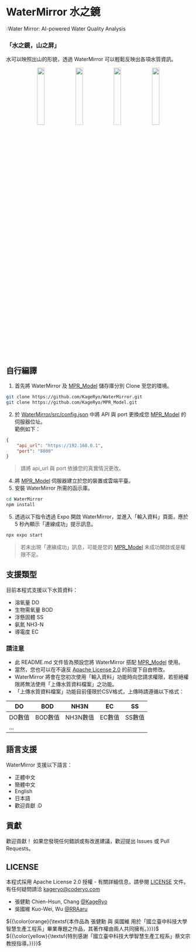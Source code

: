 # WaterMirror 水之鏡
💧Water Mirror: AI-powered Water Quality Analysis
  
### 「水之鏡，山之屏」  
水可以映照出山的形貌，透過 WaterMirror 可以輕鬆反映出各項水質資訊。  

<div align=center>
  <img src="https://github.com/user-attachments/assets/cfc34b1c-2ded-4cd7-9320-fe420d2d012e" width=20%></img>
  <img src="https://github.com/user-attachments/assets/f56e7f67-f5cd-4c73-ab1c-c9e03f742b15" width=20%></img>
  <img src="https://github.com/user-attachments/assets/1cd8ece4-c2fd-4084-97b1-62d8dd7dcb92" width=20%></img>
  <img src="https://github.com/user-attachments/assets/c454c1e6-42df-49c6-a466-ca2e09409392" width=20%></img>
</div>
  
## 自行編譯
1. 首先將 WaterMirror 及 [MPR_Model](https://github.com/KageRyo/MPR_Model) 儲存庫分別 Clone 至您的環境。
```bash
git clone https://github.com/KageRyo/WaterMirror.git
git clone https://github.com/KageRyo/MPR_Model.git
```
2. 於 [WaterMirror/src/config.json](WaterMirror/src/config.json) 中將 API 與 port 更換成您 [MPR_Model](https://github.com/KageRyo/MPR_Model) 的伺服器位址。  
   範例如下：
```json
{
    "api_url": "https://192.168.0.1",
    "port": "8000"
}
```
> 請將 api_url 與 port 依據您的真實情況更改。  
4. 將 [MPR_Model](https://github.com/KageRyo/MPR_Model) 伺服器建立於您的裝置或雲端平臺。
5. 安裝 WaterMirror 所需的函示庫。
```bash
cd WaterMirror
npm install
```
5. 透過以下指令透過 Expo 開啟 WaterMirror，並進入「輸入資料」頁面，應於 5 秒內顯示「連線成功」提示訊息。
```bash
npx expo start
```
> 若未出現「連線成功」訊息，可能是您的 [MPR_Model](https://github.com/RotatingPotato/MPR_Model) 未成功開啟或是權限不足。
  
## 支援類型
目前本程式支援以下水質資料：  
- 溶氧量 DO  
- 生物需氧量 BOD  
- 浮懸固體 SS  
- 氨氮 NH3-N  
- 導電度 EC
  
### 請注意
- 此 README.md 文件皆為預設您將 WaterMirror 搭配 [MPR_Model](https://github.com/KageRyo/MPR_Model) 使用。
- 當然，您也可以在不違反 [Apache License 2.0](LICENSE) 的前提下自由修改。
- WaterMirror 將會在您初次使用「輸入資料」功能時向您請求權限，若拒絕權限將無法使用「上傳水質資料檔案」之功能。  
- 「上傳水質資料檔案」功能目前僅限於CSV格式，上傳時請遵循以下格式：  
  
| DO     	| BOD     	| NH3N     	| EC     	| SS     	|
|--------	|---------	|----------	|--------	|--------	|
| DO數值 	| BOD數值 	| NH3N數值 	| EC數值 	| SS數值 	|
| ...    	                                          	|
  
## 語言支援
WaterMirror 支援以下語言：  
- 正體中文
- 簡體中文
- English
- 日本語
- 歡迎貢獻 :D

## 貢獻
歡迎貢獻！ 如果您發現任何錯誤或有改進建議，歡迎提出 Issues 或 Pull Requests。  

## LICENSE  
本程式採用 Apache License 2.0 授權 - 有關詳細信息，請參閱 [LICENSE](LICENSE) 文件。  
有任何疑問請洽 kageryo@coderyo.com
+ 張健勳 Chien-Hsun, Chang [@KageRyo](https://github.com/KageRyo)   
+ 吳國維 Kuo-Wei, Wu [@RRAaru](https://github.com/RRAaru)

${{\color{orange}{\textsf{本作品為 張健勳 與 吳國維 用於「國立臺中科技大學智慧生產工程系」畢業專題之作品，其著作權由兩人共同擁有。}}}}\$  
${{\color{yellow}{\textsf{特別感謝「國立臺中科技大學智慧生產工程系」蔡文宗 教授指導。}}}}\$  
